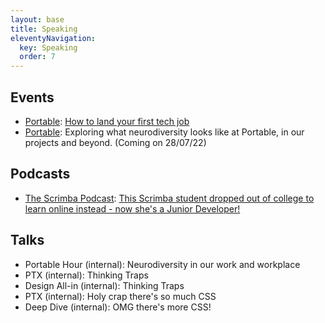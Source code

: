 ```yaml
---
layout: base
title: Speaking
eleventyNavigation:
  key: Speaking
  order: 7
---
```


## Events

- [Portable](https://portable.com.au/): [How to land your first tech job](https://portable.com.au/events/how-to-land-your-first-tech-job)
- [Portable](https://portable.com.au/): Exploring what neurodiversity looks like at Portable, in our projects and beyond. (Coming on 28/07/22)

## Podcasts

- [The Scrimba Podcast](https://scrimba.com/podcast/): [This Scrimba student dropped out of college to learn online instead - now she's a Junior Developer!](https://scrimba.com/podcast/ep-44-elly-loel/)

## Talks

- Portable Hour (internal): Neurodiversity in our work and workplace
- PTX (internal): Thinking Traps
- Design All-in (internal): Thinking Traps
- PTX (internal): Holy crap there's so much CSS
- Deep Dive (internal): OMG there's more CSS!
